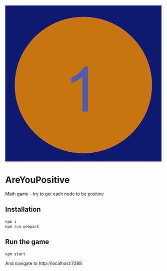 ![Avatar](public/Logo.png)

# AreYouPositive
Math game - try to get each node to be positive

## Installation

    npm i
    npm run webpack

## Run the game

    npm start

And navigate to http://localhost:7288
